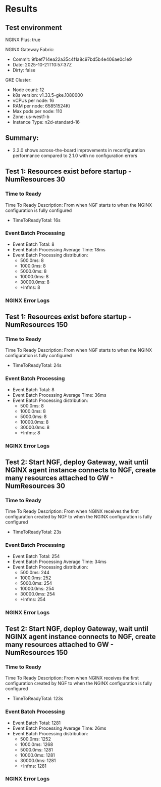 # Results

## Test environment

NGINX Plus: true

NGINX Gateway Fabric:

- Commit: 9fbef714ea22a35c4f1a8c97bd5b4e406ae0c1e9
- Date: 2025-10-21T10:57:37Z
- Dirty: false

GKE Cluster:

- Node count: 12
- k8s version: v1.33.5-gke.1080000
- vCPUs per node: 16
- RAM per node: 65851524Ki
- Max pods per node: 110
- Zone: us-west1-b
- Instance Type: n2d-standard-16

## Summary:

- 2.2.0 shows across-the-board improvements in reconfiguration performance compared to 2.1.0 with no configuration errors

## Test 1: Resources exist before startup - NumResources 30

### Time to Ready

Time To Ready Description: From when NGF starts to when the NGINX configuration is fully configured
- TimeToReadyTotal: 16s

### Event Batch Processing

- Event Batch Total: 8
- Event Batch Processing Average Time: 18ms
- Event Batch Processing distribution:
	- 500.0ms: 8
	- 1000.0ms: 8
	- 5000.0ms: 8
	- 10000.0ms: 8
	- 30000.0ms: 8
	- +Infms: 8

### NGINX Error Logs

## Test 1: Resources exist before startup - NumResources 150

### Time to Ready

Time To Ready Description: From when NGF starts to when the NGINX configuration is fully configured
- TimeToReadyTotal: 24s

### Event Batch Processing

- Event Batch Total: 8
- Event Batch Processing Average Time: 36ms
- Event Batch Processing distribution:
	- 500.0ms: 8
	- 1000.0ms: 8
	- 5000.0ms: 8
	- 10000.0ms: 8
	- 30000.0ms: 8
	- +Infms: 8

### NGINX Error Logs

## Test 2: Start NGF, deploy Gateway, wait until NGINX agent instance connects to NGF, create many resources attached to GW - NumResources 30

### Time to Ready

Time To Ready Description: From when NGINX receives the first configuration created by NGF to when the NGINX configuration is fully configured
- TimeToReadyTotal: 23s

### Event Batch Processing

- Event Batch Total: 254
- Event Batch Processing Average Time: 34ms
- Event Batch Processing distribution:
	- 500.0ms: 244
	- 1000.0ms: 252
	- 5000.0ms: 254
	- 10000.0ms: 254
	- 30000.0ms: 254
	- +Infms: 254

### NGINX Error Logs

## Test 2: Start NGF, deploy Gateway, wait until NGINX agent instance connects to NGF, create many resources attached to GW - NumResources 150

### Time to Ready

Time To Ready Description: From when NGINX receives the first configuration created by NGF to when the NGINX configuration is fully configured
- TimeToReadyTotal: 123s

### Event Batch Processing

- Event Batch Total: 1281
- Event Batch Processing Average Time: 26ms
- Event Batch Processing distribution:
	- 500.0ms: 1252
	- 1000.0ms: 1268
	- 5000.0ms: 1281
	- 10000.0ms: 1281
	- 30000.0ms: 1281
	- +Infms: 1281

### NGINX Error Logs

